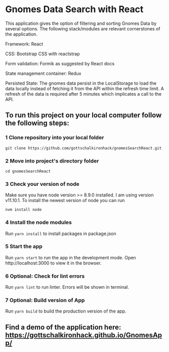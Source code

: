# Gnomes Data Search with React

This application gives the option of filtering and sorting Gnomes Data by several options.
The following stack/modules are relevant cornerstones of the application.

Framework: React

CSS: Bootstrap CSS with reactstrap

Form validation: Formik as suggested by React docs

State management container: Redux

Persisted State: The gnomes data persist in the LocalStorage to load the data locally instead of fetching it from the API within the refresh time limit. A refresh of the data is required after 5 minutes which implicates a call to the API.

## To run this project on your local computer follow the following steps:

### 1 Clone repository into your local folder
```git clone https://github.com/gottschalkironhack/gnomesSearchReact.git```

### 2 Move into project's directory folder
```cd gnomesSearchReact```

### 3 Check your version of node
Make sure you have node version >= 8.9.0 installed. I am using version v11.10.1.
To install the newest version of node you can run 

```nvm install node``` 

### 4 Install the node modules
Run 
```yarn install```
to install packages in package.json

### 5 Start the app
Run
```yarn start```
to run the app in the development mode.
Open http://localhost:3000 to view it in the browser.

### 6 Optional: Check for lint errors
Run
```yarn lint```
to run linter. Errors will be shown in terminal.

### 7 Optional: Build version of App
Run
```yarn build```
to build the production version of the app.

## Find a demo of the application here: https://gottschalkironhack.github.io/GnomesApp/
